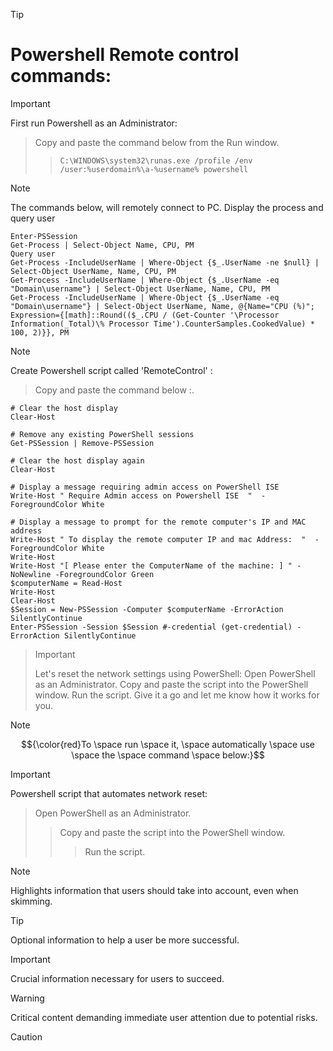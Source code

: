> [!TIP]
> # Powershell Remote control commands:


> [!IMPORTANT]
> First run Powershell as an Administrator:  
>> Copy and paste the command below from the Run window. 
>>
>>> `C:\WINDOWS\system32\runas.exe /profile /env /user:%userdomain%\a-%username% powershell`

> [!NOTE]
> The commands below, will remotely connect to PC.
> Display the process and query user
````
Enter-PSSession
Get-Process | Select-Object Name, CPU, PM
Query user
Get-Process -IncludeUserName | Where-Object {$_.UserName -ne $null} | Select-Object UserName, Name, CPU, PM
Get-Process -IncludeUserName | Where-Object {$_.UserName -eq "Domain\username"} | Select-Object UserName, Name, CPU, PM
Get-Process -IncludeUserName | Where-Object {$_.UserName -eq "Domain\username"} | Select-Object UserName, Name, @{Name="CPU (%)"; Expression={[math]::Round(($_.CPU / (Get-Counter '\Processor Information(_Total)\% Processor Time').CounterSamples.CookedValue) * 100, 2)}}, PM
````

> [!NOTE]
> Create Powershell script called 'RemoteControl' :  
>> Copy and paste the command below :. 
>>
````
# Clear the host display
Clear-Host

# Remove any existing PowerShell sessions
Get-PSSession | Remove-PSSession

# Clear the host display again
Clear-Host

# Display a message requiring admin access on PowerShell ISE
Write-Host " Require Admin access on Powershell ISE  "  -ForegroundColor White

# Display a message to prompt for the remote computer's IP and MAC address
Write-Host " To display the remote computer IP and mac Address:  "  -ForegroundColor White
Write-Host
Write-Host "[ Please enter the ComputerName of the machine: ] " -NoNewline -ForegroundColor Green
$computerName = Read-Host
Write-Host
Clear-Host
$Session = New-PSSession -Computer $computerName -ErrorAction SilentlyContinue
Enter-PSSession -Session $Session #-credential (get-credential) -ErrorAction SilentlyContinue
````

> > [!IMPORTANT]
> Let's reset the network settings using PowerShell:
> Open PowerShell as an Administrator.
> Copy and paste the script into the PowerShell window.
> Run the script.
> Give it a go and let me know how it works for you.

> [!Note]
> $${\color{red}To \space run \space it, \space automatically \space use \space the \space command \space below:}$$

> [!IMPORTANT]
> Powershell script that automates network reset:  
>> Open PowerShell as an Administrator. 
>>> Copy and paste the script into the PowerShell window. 
>>>> Run the script.



> [!NOTE]
> Highlights information that users should take into account, even when skimming.

> [!TIP]
> Optional information to help a user be more successful.

> [!IMPORTANT]
> Crucial information necessary for users to succeed.

> [!WARNING]
> Critical content demanding immediate user attention due to potential risks.

> [!CAUTION]
> 







